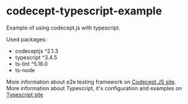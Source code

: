 # codecept-typescript-example
Example of using codecept.js with typescript.

Used packages:
- codeceptjs ^2.1.3
- typescript ^3.4.5
- ts-lint ^5.16.0
- ts-node

More information about e2e testing framework on
[Codecept JS site](https://codecept.io).
<br>
More information about Typescript, it's configuration and examples on [Typescript site](https://www.typescriptlang.org/)
